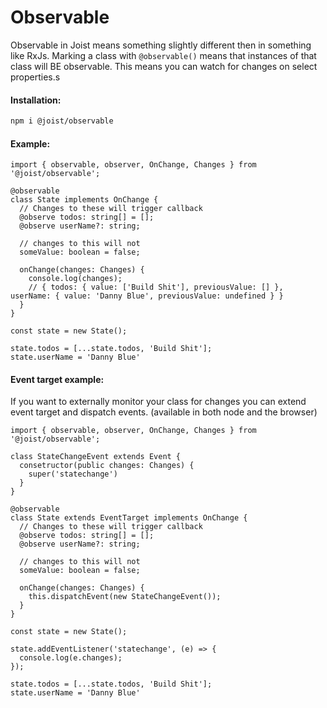 # Observable

Observable in Joist means something slightly different then in something like RxJs.
Marking a class with `@observable()` means that instances of that class will BE observable. This means you can watch for changes on select properties.s

#### Installation:

```BASH
npm i @joist/observable
```

#### Example:

```TS
import { observable, observer, OnChange, Changes } from '@joist/observable';

@observable
class State implements OnChange {
  // Changes to these will trigger callback
  @observe todos: string[] = [];
  @observe userName?: string;

  // changes to this will not
  someValue: boolean = false;

  onChange(changes: Changes) {
    console.log(changes);
    // { todos: { value: ['Build Shit'], previousValue: [] }, userName: { value: 'Danny Blue', previousValue: undefined } }
  }
}

const state = new State();

state.todos = [...state.todos, 'Build Shit'];
state.userName = 'Danny Blue'
```

#### Event target example:

If you want to externally monitor your class for changes you can extend event target and dispatch events. (available in both node and the browser)

```TS
import { observable, observer, OnChange, Changes } from '@joist/observable';

class StateChangeEvent extends Event {
  consetructor(public changes: Changes) {
    super('statechange')
  }
}

@observable
class State extends EventTarget implements OnChange {
  // Changes to these will trigger callback
  @observe todos: string[] = [];
  @observe userName?: string;

  // changes to this will not
  someValue: boolean = false;

  onChange(changes: Changes) {
    this.dispatchEvent(new StateChangeEvent());
  }
}

const state = new State();

state.addEventListener('statechange', (e) => {
  console.log(e.changes);
});

state.todos = [...state.todos, 'Build Shit'];
state.userName = 'Danny Blue'
```

